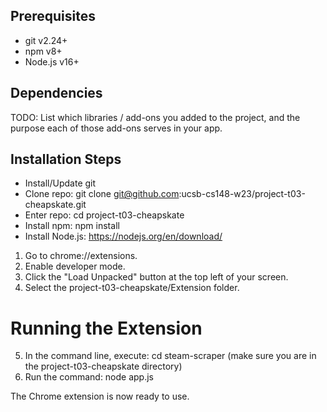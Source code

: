 ## Prerequisites
* git v2.24+
* npm v8+
* Node.js v16+

## Dependencies
TODO: List which libraries / add-ons you added to the project, and the purpose each of those add-ons serves in your app.

## Installation Steps
* Install/Update git
* Clone repo: git clone git@github.com:ucsb-cs148-w23/project-t03-cheapskate.git
* Enter repo: cd project-t03-cheapskate
* Install npm: npm install
* Install Node.js: https://nodejs.org/en/download/

1. Go to chrome://extensions.
2. Enable developer mode.
3. Click the "Load Unpacked" button at the top left of your screen. 
4. Select the project-t03-cheapskate/Extension folder. 

# Running the Extension
5. In the command line, execute: cd steam-scraper (make sure you are in the project-t03-cheapskate directory)
6. Run the command: node app.js

The Chrome extension is now ready to use.